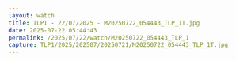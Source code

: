 ```yaml
---
layout: watch
title: TLP1 - 22/07/2025 - M20250722_054443_TLP_1T.jpg
date: 2025-07-22 05:44:43
permalink: /2025/07/22/watch/M20250722_054443_TLP_1
capture: TLP1/2025/202507/20250721/M20250722_054443_TLP_1T.jpg
---
```

